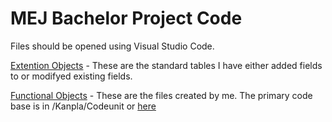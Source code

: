 # MEJ Bachelor Project Code

Files should be opened using Visual Studio Code.

[Extention Objects](app/Source/ExtensionObjects) - These are the standard tables I have either added fields to or modifyed existing fields.

[Functional Objects](app/Source/FunctionalObjects) - These are the files created by me. The primary code base is in /Kanpla/Codeunit or [here](app/Source/FunctionalObjects/Kanpla/Codeunits)
